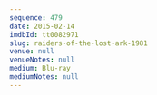 ```yaml
---
sequence: 479
date: 2015-02-14
imdbId: tt0082971
slug: raiders-of-the-lost-ark-1981
venue: null
venueNotes: null
medium: Blu-ray
mediumNotes: null
---
```

